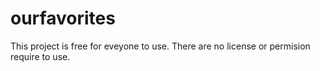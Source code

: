 # ourfavorites
This project is free for eveyone to use.
There are no license or permision require to use.
